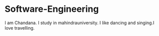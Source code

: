 # Software-Engineering
I am Chandana. I study in mahindrauniversity. I like dancing and singing.I love travelling.
